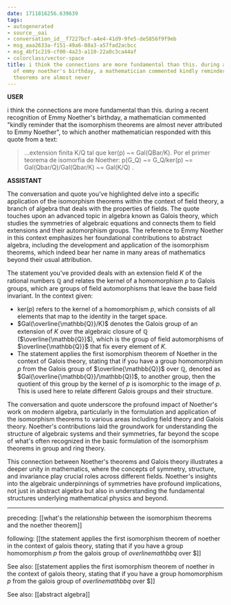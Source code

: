 ```yaml
---
date: 1711816256.639639
tags:
- autogenerated
- source__oai
- conversation_id__f7227bcf-a4e4-41d9-9fe5-de5856f9f9eb
- msg_aaa2633a-f151-49a6-88a3-a57fad2acbcc
- msg_4bf1c219-cf00-4a23-a110-22a0c3ca44af
- colorclass/vector-space
title: i think the connections are more fundamental than this. during a recent recognition
  of emmy noether's birthday, a mathematician commented kindly reminder that the isomorphism
  theorems are almost never
---
```


**USER**

i think the connections are more fundamental than this. during a recent recognition of Emmy Noether's birthday, a mathematician commented "kindly reminder that the isomorphism theorems are almost never attributed to Emmy Noether", to which another mathematician responded with this quote from a text:

> ...extension finita K/Q tal que ker(p) ~= Gal(QBar/K). Por el primer teorema de isomorfia de Noether: p(G_Q) ~= G_Q/ker(p) ~= Gal(Qbar/Q)/Gal(Qbar/K) ~= Gal(K/Q) .


**ASSISTANT**

The conversation and quote you've highlighted delve into a specific application of the isomorphism theorems within the context of field theory, a branch of algebra that deals with the properties of fields. The quote touches upon an advanced topic in algebra known as Galois theory, which studies the symmetries of algebraic equations and connects them to field extensions and their automorphism groups. The reference to Emmy Noether in this context emphasizes her foundational contributions to abstract algebra, including the development and application of the isomorphism theorems, which indeed bear her name in many areas of mathematics beyond their usual attribution.

The statement you've provided deals with an extension field $K$ of the rational numbers $\mathbb{Q}$ and relates the kernel of a homomorphism $p$ to Galois groups, which are groups of field automorphisms that leave the base field invariant. In the context given:

- $\text{ker}(p)$ refers to the kernel of a homomorphism $p$, which consists of all elements that map to the identity in the target space.
- $Gal(\overline{\mathbb{Q}}/K)$ denotes the Galois group of an extension of $K$ over the algebraic closure of $\mathbb{Q}$ ($\overline{\mathbb{Q}}$), which is the group of field automorphisms of $\overline{\mathbb{Q}}$ that fix every element of $K$.
- The statement applies the first isomorphism theorem of Noether in the context of Galois theory, stating that if you have a group homomorphism $p$ from the Galois group of $\overline{\mathbb{Q}}$ over $\mathbb{Q}$, denoted as $Gal(\overline{\mathbb{Q}}/\mathbb{Q})$, to another group, then the quotient of this group by the kernel of $p$ is isomorphic to the image of $p$. This is used here to relate different Galois groups and their structure.

The conversation and quote underscore the profound impact of Noether's work on modern algebra, particularly in the formulation and application of the isomorphism theorems to various areas including field theory and Galois theory. Noether's contributions laid the groundwork for understanding the structure of algebraic systems and their symmetries, far beyond the scope of what's often recognized in the basic formulation of the isomorphism theorems in group and ring theory.

This connection between Noether's theorems and Galois theory illustrates a deeper unity in mathematics, where the concepts of symmetry, structure, and invariance play crucial roles across different fields. Noether's insights into the algebraic underpinnings of symmetries have profound implications, not just in abstract algebra but also in understanding the fundamental structures underlying mathematical physics and beyond.


---

preceding: [[what's the relationship between the isomorphism theorems and the noether theorem]]  


following: [[the statement applies the first isomorphism theorem of noether in the context of galois theory, stating that if you have a group homomorphism $p$ from the galois group of $overline{mathbb{q}}$ over $]]

See also: [[statement applies the first isomorphism theorem of noether in the context of galois theory, stating that if you have a group homomorphism $p$ from the galois group of $overline{mathbb{q}}$ over $]]


See also: [[abstract algebra]]